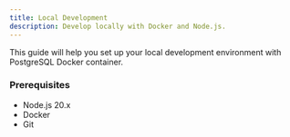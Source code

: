 ```yaml
---
title: Local Development
description: Develop locally with Docker and Node.js.
---
```


This guide will help you set up your local development environment with PostgreSQL Docker container.

### Prerequisites

- Node.js 20.x
- Docker
- Git
